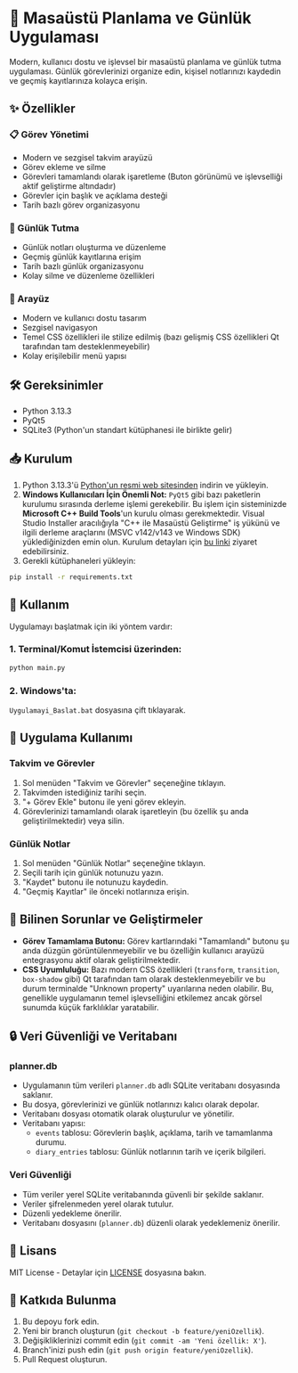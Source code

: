 # 📅 Masaüstü Planlama ve Günlük Uygulaması

Modern, kullanıcı dostu ve işlevsel bir masaüstü planlama ve günlük tutma uygulaması. Günlük görevlerinizi organize edin, kişisel notlarınızı kaydedin ve geçmiş kayıtlarınıza kolayca erişin.

## ✨ Özellikler

### 📋 Görev Yönetimi
- Modern ve sezgisel takvim arayüzü
- Görev ekleme ve silme
- Görevleri tamamlandı olarak işaretleme (Buton görünümü ve işlevselliği aktif geliştirme altındadır)
- Görevler için başlık ve açıklama desteği
- Tarih bazlı görev organizasyonu

### 📝 Günlük Tutma
- Günlük notları oluşturma ve düzenleme
- Geçmiş günlük kayıtlarına erişim
- Tarih bazlı günlük organizasyonu
- Kolay silme ve düzenleme özellikleri

### 🎨 Arayüz
- Modern ve kullanıcı dostu tasarım
- Sezgisel navigasyon
- Temel CSS özellikleri ile stilize edilmiş (bazı gelişmiş CSS özellikleri Qt tarafından tam desteklenmeyebilir)
- Kolay erişilebilir menü yapısı

## 🛠️ Gereksinimler

- Python 3.13.3
- PyQt5
- SQLite3 (Python'un standart kütüphanesi ile birlikte gelir)

## 📥 Kurulum

1. Python 3.13.3'ü [Python'un resmi web sitesinden](https://www.python.org/downloads/) indirin ve yükleyin.
2. **Windows Kullanıcıları İçin Önemli Not:** `PyQt5` gibi bazı paketlerin kurulumu sırasında derleme işlemi gerekebilir. Bu işlem için sisteminizde **Microsoft C++ Build Tools**'un kurulu olması gerekmektedir. Visual Studio Installer aracılığıyla "C++ ile Masaüstü Geliştirme" iş yükünü ve ilgili derleme araçlarını (MSVC v142/v143 ve Windows SDK) yüklediğinizden emin olun. Kurulum detayları için [bu linki](https://visualstudio.microsoft.com/visual-cpp-build-tools/) ziyaret edebilirsiniz.
3. Gerekli kütüphaneleri yükleyin:
```bash
pip install -r requirements.txt
```

## 🚀 Kullanım

Uygulamayı başlatmak için iki yöntem vardır:

### 1. Terminal/Komut İstemcisi üzerinden:
```bash
python main.py
```

### 2. Windows'ta:
`Uygulamayi_Baslat.bat` dosyasına çift tıklayarak.

## 📱 Uygulama Kullanımı

### Takvim ve Görevler
1. Sol menüden "Takvim ve Görevler" seçeneğine tıklayın.
2. Takvimden istediğiniz tarihi seçin.
3. "+ Görev Ekle" butonu ile yeni görev ekleyin.
4. Görevlerinizi tamamlandı olarak işaretleyin (bu özellik şu anda geliştirilmektedir) veya silin.

### Günlük Notlar
1. Sol menüden "Günlük Notlar" seçeneğine tıklayın.
2. Seçili tarih için günlük notunuzu yazın.
3. "Kaydet" butonu ile notunuzu kaydedin.
4. "Geçmiş Kayıtlar" ile önceki notlarınıza erişin.

## 🔧 Bilinen Sorunlar ve Geliştirmeler
- **Görev Tamamlama Butonu:** Görev kartlarındaki "Tamamlandı" butonu şu anda düzgün görüntülenmeyebilir ve bu özelliğin kullanıcı arayüzü entegrasyonu aktif olarak geliştirilmektedir.
- **CSS Uyumluluğu:** Bazı modern CSS özellikleri (`transform`, `transition`, `box-shadow` gibi) Qt tarafından tam olarak desteklenmeyebilir ve bu durum terminalde "Unknown property" uyarılarına neden olabilir. Bu, genellikle uygulamanın temel işlevselliğini etkilemez ancak görsel sunumda küçük farklılıklar yaratabilir.

## 🔒 Veri Güvenliği ve Veritabanı

### planner.db
- Uygulamanın tüm verileri `planner.db` adlı SQLite veritabanı dosyasında saklanır.
- Bu dosya, görevlerinizi ve günlük notlarınızı kalıcı olarak depolar.
- Veritabanı dosyası otomatik olarak oluşturulur ve yönetilir.
- Veritabanı yapısı:
  - `events` tablosu: Görevlerin başlık, açıklama, tarih ve tamamlanma durumu.
  - `diary_entries` tablosu: Günlük notlarının tarih ve içerik bilgileri.

### Veri Güvenliği
- Tüm veriler yerel SQLite veritabanında güvenli bir şekilde saklanır.
- Veriler şifrelenmeden yerel olarak tutulur.
- Düzenli yedekleme önerilir.
- Veritabanı dosyasını (`planner.db`) düzenli olarak yedeklemeniz önerilir.

## 📄 Lisans

MIT License - Detaylar için [LICENSE](LICENSE) dosyasına bakın.

## 🤝 Katkıda Bulunma

1. Bu depoyu fork edin.
2. Yeni bir branch oluşturun (`git checkout -b feature/yeniOzellik`).
3. Değişikliklerinizi commit edin (`git commit -am 'Yeni özellik: X'`).
4. Branch'inizi push edin (`git push origin feature/yeniOzellik`).
5. Pull Request oluşturun.
